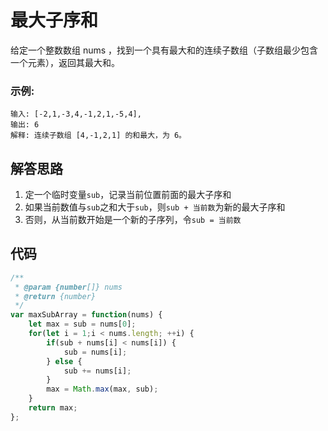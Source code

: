# 最大子序和
给定一个整数数组 nums ，找到一个具有最大和的连续子数组（子数组最少包含一个元素），返回其最大和。

### 示例:
```
输入: [-2,1,-3,4,-1,2,1,-5,4],
输出: 6
解释: 连续子数组 [4,-1,2,1] 的和最大，为 6。
```

## 解答思路
1. 定一个临时变量`sub`，记录当前位置前面的最大子序和
2. 如果当前数值与`sub`之和大于`sub`，则`sub + 当前数`为新的最大子序和
3. 否则，从当前数开始是一个新的子序列，令`sub = 当前数`

## 代码
```js
/**
 * @param {number[]} nums
 * @return {number}
 */
var maxSubArray = function(nums) {
    let max = sub = nums[0];
    for(let i = 1;i < nums.length; ++i) {
        if(sub + nums[i] < nums[i]) {
            sub = nums[i];
        } else {
            sub += nums[i];
        }
        max = Math.max(max, sub);
    }
    return max;
};
```